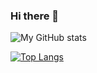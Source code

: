 ### Hi there 👋

![My GitHub stats](https://github-readme-stats.vercel.app/api?username=deusde&show_icons=true&theme=radical)

[![Top Langs](https://github-readme-stats.vercel.app/api/top-langs/?username=deusde&layout=compact&theme=radical&count_private=true&show_icons=true)](https://github.com/anuraghazra/github-readme-stats)





<!--
**DeusDe/DeusDe** is a ✨ _special_ ✨ repository because its `README.md` (this file) appears on your GitHub profile.

Here are some ideas to get you started:

- 🔭 I’m currently working on ...
- 🌱 I’m currently learning ...
- 👯 I’m looking to collaborate on ...
- 🤔 I’m looking for help with ...
- 💬 Ask me about ...
- 📫 How to reach me: ...
- 😄 Pronouns: ...
- ⚡ Fun fact: ...
-->
